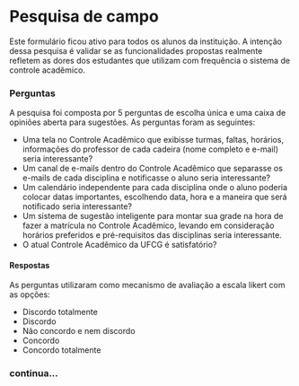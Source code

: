 # Pesquisa de campo
Este formulário ficou ativo para todos os alunos da instituição. A intenção dessa pesquisa é validar se as funcionalidades propostas realmente refletem as dores dos estudantes que utilizam com frequência o sistema de controle acadêmico. 
### Perguntas
A pesquisa foi composta por 5 perguntas de escolha única e uma caixa de opiniões aberta para sugestões. As perguntas foram as seguintes:
- Uma tela no Controle Acadêmico que exibisse turmas, faltas, horários, informações do professor de cada cadeira (nome completo e e-mail) seria interessante?
- Um canal de e-mails dentro do Controle Acadêmico que separasse os e-mails de cada disciplina e notificasse o aluno seria interessante?
- Um calendário independente para cada disciplina onde o aluno poderia colocar datas importantes, escolhendo data, hora e a maneira que será notificado seria interessante?
- Um sistema de sugestão inteligente para montar sua grade na hora de fazer a matrícula no Controle Acadêmico, levando em consideração horários preferidos e pré-requisitos das disciplinas seria interessante.
- O atual Controle Acadêmico da UFCG é satisfatório?
#### Respostas
As perguntas utilizaram como mecanismo de avaliação a escala likert com as opções:
- Discordo totalmente
- Discordo
- Não concordo e nem discordo
- Concordo
- Concordo totalmente

### continua...
